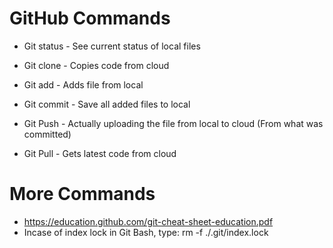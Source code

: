 # GitHub Commands

* Git status - See current status of local files

* Git clone - Copies code from cloud

* Git add - Adds file from local 

* Git commit - Save all added files to local

* Git Push - Actually uploading the file from local to cloud (From what was committed)

* Git Pull - Gets latest code from cloud

# More Commands
* https://education.github.com/git-cheat-sheet-education.pdf 
* Incase of index lock in Git Bash, type: rm -f ./.git/index.lock 
